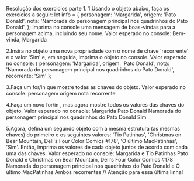 Resolução dos exercicios parte 1.
1.Usando o objeto abaixo, faça os exercícios a seguir:
let info = {
  personagem: 'Margarida',
  origem: 'Pato Donald',
  nota: 'Namorada do personagem principal nos quadrinhos do Pato Donald',
};
Imprima no console uma mensagem de boas-vindas para a personagem acima, incluindo seu nome.
Valor esperado no console: Bem-vinda, Margarida

2.Insira no objeto uma nova propriedade com o nome de chave 'recorrente' e o valor 'Sim' e, em seguida, imprima o objeto no console.
Valor esperado no console:
  {
    personagem: 'Margarida',
    origem: 'Pato Donald',
    nota: 'Namorada do personagem principal nos quadrinhos do Pato Donald',
    recorrente: 'Sim'
  };

3.Faça um for/in que mostre todas as chaves do objeto.
Valor esperado no console:
  personagem
  origem
  nota
  recorrente

4.Faça um novo for/in , mas agora mostre todos os valores das chaves do objeto.
Valor esperado no console:
  Margarida
  Pato Donald
  Namorada do personagem principal nos quadrinhos do Pato Donald
  Sim

5.Agora, defina um segundo objeto com a mesma estrutura (as mesmas chaves) do primeiro e os seguintes valores: 'Tio Patinhas', 'Christmas on Bear Mountain, Dell's Four Color Comics #178', 'O último MacPatinhas', 'Sim'. Então, imprima os valores de cada objeto juntos de acordo com cada uma das chaves.
Valor esperado no console:
  Margarida e Tio Patinhas
  Pato Donald e Christmas on Bear Mountain, Dell's Four Color Comics #178
  Namorada do personagem principal nos quadrinhos do Pato Donald e O último MacPatinhas
  Ambos recorrentes // Atenção para essa última linha!

